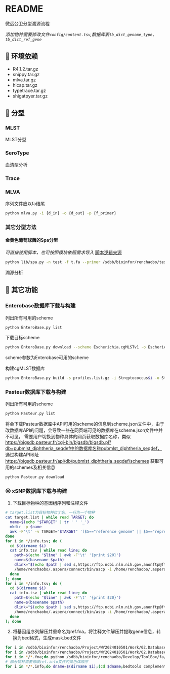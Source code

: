 # README

微远公卫分型溯源流程

*添加物种需要修改文件`config/content.tsv`,数据库表`tb_dict_genome_type`、`tb_dict_ref_gene`*

## :peach: 环境依赖

- R4.1.2.tar.gz
- snippy.tar.gz
- mlva.tar.gz
- hicap.tar.gz
- typetrace.tar.gz
- shigatpyer.tar.gz

## :rice: 分型

### MLST

MLST分型

### SeroType

血清型分析

### Trace

### MLVA

序列文件应以fa结尾

```bash
python mlva.py -i {d_in} -o {d_out} -p {f_primer}
```

### 其它分型方法

#### 金黄色葡萄球菌的Spa分型

*可直接使用脚本，也可按照模块依照需求导入*
[脚本逻辑来源](https://github.com/zwets/spa-type)

```bash
python lib/spa.py -n test -f t.fa --primer /sdbb/bioinfor/renchaobo/test/t/spa-type/reference/primers.fna --spacsv /sdbb/bioinfor/renchaobo/test/t/spa-type/database/spa_db.csv --spatype /sdbb/bioinfor/renchaobo/test/t/spa-type/database/spatypes.txt -o spa
```

溯源分析

## :bread: 其它功能

### Enterobase数据库下载与构建

列出所有可用的scheme

```bash
python EnteroBase.py list
```

下载目标scheme

```bash
python EnteroBase.py download --scheme Escherichia.cgMLSTv1 -o Escherichia.cgMLSTv1
```

scheme参数为Enterobase可用的scheme

构建cgMLST数据库

```bash
python EnteroBase.py build -s profiles.list.gz -i Streptococcus$i -o Streptococcus -p Streptococcus
```

### Pasteur数据库下载与构建

列出所有可用的scheme

```bash
python Pasteur.py list
```

将会下载Pasteur数据库中API可用的scheme的信息到scheme.json文件中，由于改数据库API的问题，会导致一些在网页端可见的数据库在scheme.json文件中并不可见，
需要用户切换到物种具体的网页获取数据库名称，类似 https://bigsdb.pasteur.fr/cgi-bin/bigsdb/bigsdb.pl?db=pubmlst_diphtheria_seqdef中的数据库名称pubmlst_diphtheria_seqdef，
通过构建API地址 https://bigsdb.pasteur.fr/api/db/pubmlst_diphtheria_seqdef/schemes 获取可用的schemes及相关信息

```bash
python Pasteur.py download 
```

### :cry: xSNP数据库下载与构建

1. 下载目标物种的基因组序列和注释文件

```bash
# target.list为目标物种拉丁名，一行为一个物种
cat target.list | while read TARGET; do
  name=$(echo "$TARGET" | tr ' ' '_')
  mkdir -p $name
  awk -F'\t' -v TARGET="$TARGET" '($5=="reference genome" || $5=="representative genome") && $8 ~ TARGET' /sdbb/bioinfor/renchaobo/Project/WY2022111601/Work/00.Prepare/assembly_summary_refseq.txt >$name/info.tsv
done
for i in */info.tsv; do (
  cd $(dirname $i)
  cat info.tsv | while read line; do
    path=$(echo "$line" | awk -F'\t' '{print $20}')
    name=$(basename $path)
    dlink="$(echo $path | sed s,https://ftp.ncbi.nlm.nih.gov,anonftp@ftp.ncbi.nlm.nih.gov:,g)/${name}_genomic.fna.gz"
    /home/renchaobo/.aspera/connect/bin/ascp -i /home/renchaobo/.aspera/connect/etc/asperaweb_id_dsa.openssh -k 1 -T -l100m $dlink ./
  done
); done
for i in */info.tsv; do (
  cd $(dirname $i)
  cat info.tsv | while read line; do
    path=$(echo "$line" | awk -F'\t' '{print $20}')
    name=$(basename $path)
    dlink="$(echo $path | sed s,https://ftp.ncbi.nlm.nih.gov,anonftp@ftp.ncbi.nlm.nih.gov:,g)/${name}_genomic.gff.gz"
    /home/renchaobo/.aspera/connect/bin/ascp -i /home/renchaobo/.aspera/connect/etc/asperaweb_id_dsa.openssh -k 1 -T -l100m $dlink ./
  done
); done
```

2. 将基因组序列解压并重命名为ref.fna，将注释文件解压并提取gene信息，转换为bed格式，生成mask.bed文件

```bash
for i in /sdbb/bioinfor/renchaobo/Project/WY2024010501/Work/02.Database/*/*.fna.gz;do (dname=$(dirname $i);sname=$(basename $dname);mkdir -p $sname;gunzip -c $i > /sdbb/bioinfor/renchaobo/Project/WY2024010501/Work/03.xSNP/$sname/ref.fna);done
for i in /sdbb/bioinfor/renchaobo/Project/WY2024010501/Work/02.Database/*/*.gff.gz;do (dname=$(dirname $i);sname=$(basename $dname);zcat $i|awk -F'\t' -vOFS="\t" '$3=="gene"' -|gff2bed - > /sdbb/bioinfor/renchaobo/Project/WY2024010501/Work/03.xSNP/$sname/target.bed);done
for i in */*.fna;do python /sdbb/bioinfor/renchaobo/Develop/ToolBox/fa/SeqTools.py length -f $i -o ${i%.*}.info;done
# 部分物种需要修改ref.info文件内染色体顺序
for i in */*.info;do dname=$(dirname $i);(cd $dname;bedtools complement -g ref.info -i target.bed > mask.bed);done
```


